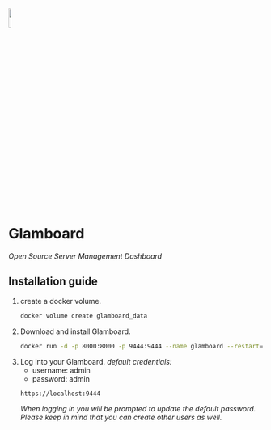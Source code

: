<img src="https://github.com/Mespeet/Glamboard/assets/70283394/7bccef83-a28d-483b-a70f-35353906a35e" width="10%"/>

# Glamboard
*Open Source Server Management Dashboard*

## Installation guide
1. create a docker volume.
	```bash
	docker volume create glamboard_data
	```
2. Download and install Glamboard.
	```bash
	docker run -d -p 8000:8000 -p 9444:9444 --name glamboard --restart=always -v /var/run/docker.sock:/var/run/docker.sock -v glamboard_data:/data mespeet/glamboard-r:latest
	```
3. Log into your Glamboard.
	*default credentials:*
	- username: admin
	- password: admin
	```bash
	https://localhost:9444
	```
   *When logging in you will be prompted to update the default password. Please keep in mind that you can create other users as well.*
